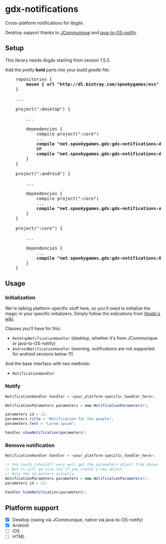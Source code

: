 # gdx-notifications

Cross-platform notifications for libgdx.

Desktop support thanks to [JCommunique](https://github.com/spfrommer/JCommunique) and [java-to-OS-notify](https://github.com/wokier/java-to-OS-notify).

## Setup

This library needs libgdx starting from version 1.5.5.

Add the pretty **bold** parts into your _build.gradle_ file:

<pre>
    repositories {
        <b>maven { url "http://dl.bintray.com/spookygames/oss" }</b>
    }
    
    ...
    
    project(":desktop") {
        
        ...
        
        dependencies {
            compile project(":core")
            ...
            <b>compile "net.spookygames.gdx:gdx-notifications-desktop-jcommunique:0.0.1"</b> <i>for Swing notifications</i>
            <i>OR</i>
            <b>compile "net.spookygames.gdx:gdx-notifications-desktop-os:0.0.1"</b> <i>for native notifications</i>
        }
    }
    
    project(":android") {
        
        ...
        
        dependencies {
            compile project(":core")
            ...
            <b>compile "net.spookygames.gdx:gdx-notifications-android:0.0.1"</b>
        }
    }
    
    project(":core") {
        
        ...
        
        dependencies {
            ...
            <b>compile "net.spookygames.gdx:gdx-notifications:0.0.1"</b>
        }
    }
</pre>

## Usage

### Initialization

We're talking platform-specific stuff here, so you'll need to initialize the magic in your specific initializers. Simply follow the indications from [libgdx's wiki](https://github.com/libgdx/libgdx/wiki/Interfacing-with-platform-specific-code).

Classes you'll have for this:
* `DesktopNotificationHandler` (desktop, whether it's from JCommunique or java-to-OS-notify)
* `AndroidNotificationHandler` (warning, notifications are not supported for android versions below 11)

And the base interface with two methods:
* `NotificationHandler`

### Notify

```java
NotificationHandler handler = <your_platform-specific_handler_here>;

NotificationParameters parameters = new NotificationParameters();

parameters.id = 12;
parameters.title = "Notification for the people";
parameters.text = "Lorem ipsum";

handler.showNotification(parameters);
```

### Remove notification

```java
NotificationHandler handler = <your_platform-specific_handler_here>;

// You could (should!) very well get the parameters object from above
// But it will go nice too if you create a new object
// Only the id matters actually
NotificationParameters parameters = new NotificationParameters();
parameters.id = 12;
	
handler.hideNotification(parameters);
```

## Platform support

- [x] Desktop (swing via JCommunique, native via java-to-OS-notify)
- [x] Android
- [ ] iOS
- [ ] HTML
